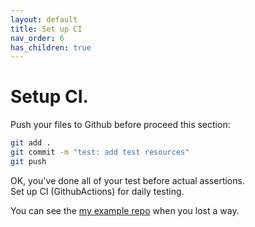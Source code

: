 ```yaml
---
layout: default
title: Set up CI
nav_order: 6
has_children: true
---
```


# Setup CI.

Push your files to Github before proceed this section:  
```sh
git add .
git commit -m "test: add test resources"
git push
```

OK, you've done all of your test before actual assertions.  
Set up CI (GithubActions) for daily testing.

You can see the [my example repo](https://github.com/yabe-diverta/nuxt-realworld/actions) when you lost a way.

